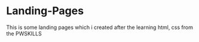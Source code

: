 # Landing-Pages
This is some landing pages which i created after the learning html, css from the PWSKILLS
